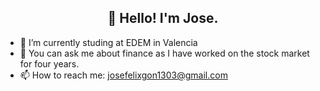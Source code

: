 <h2 align="center">👋 Hello! I'm Jose.</h2>


- 🔭 I’m currently studing at EDEM in Valencia
- 💬 You can ask me about finance as I have worked on the stock market for four years.
- 📫 How to reach me: josefelixgon1303@gmail.com
